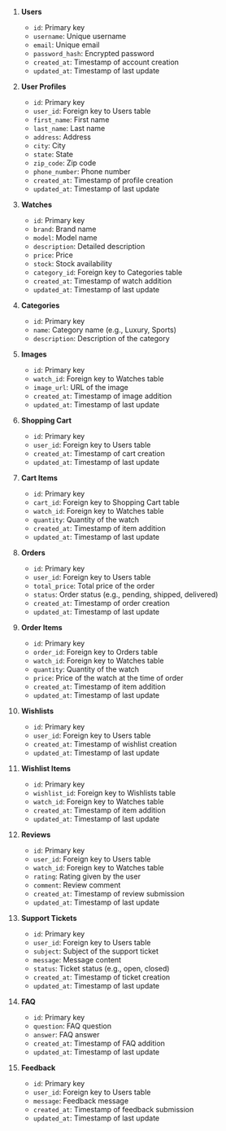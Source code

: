 1. **Users**

    - `id`: Primary key
    - `username`: Unique username
    - `email`: Unique email
    - `password_hash`: Encrypted password
    - `created_at`: Timestamp of account creation
    - `updated_at`: Timestamp of last update

2. **User Profiles**

    - `id`: Primary key
    - `user_id`: Foreign key to Users table
    - `first_name`: First name
    - `last_name`: Last name
    - `address`: Address
    - `city`: City
    - `state`: State
    - `zip_code`: Zip code
    - `phone_number`: Phone number
    - `created_at`: Timestamp of profile creation
    - `updated_at`: Timestamp of last update

3. **Watches**

    - `id`: Primary key
    - `brand`: Brand name
    - `model`: Model name
    - `description`: Detailed description
    - `price`: Price
    - `stock`: Stock availability
    - `category_id`: Foreign key to Categories table
    - `created_at`: Timestamp of watch addition
    - `updated_at`: Timestamp of last update

4. **Categories**

    - `id`: Primary key
    - `name`: Category name (e.g., Luxury, Sports)
    - `description`: Description of the category

5. **Images**

    - `id`: Primary key
    - `watch_id`: Foreign key to Watches table
    - `image_url`: URL of the image
    - `created_at`: Timestamp of image addition
    - `updated_at`: Timestamp of last update

6. **Shopping Cart**

    - `id`: Primary key
    - `user_id`: Foreign key to Users table
    - `created_at`: Timestamp of cart creation
    - `updated_at`: Timestamp of last update

7. **Cart Items**

    - `id`: Primary key
    - `cart_id`: Foreign key to Shopping Cart table
    - `watch_id`: Foreign key to Watches table
    - `quantity`: Quantity of the watch
    - `created_at`: Timestamp of item addition
    - `updated_at`: Timestamp of last update

8. **Orders**

    - `id`: Primary key
    - `user_id`: Foreign key to Users table
    - `total_price`: Total price of the order
    - `status`: Order status (e.g., pending, shipped, delivered)
    - `created_at`: Timestamp of order creation
    - `updated_at`: Timestamp of last update

9. **Order Items**

    - `id`: Primary key
    - `order_id`: Foreign key to Orders table
    - `watch_id`: Foreign key to Watches table
    - `quantity`: Quantity of the watch
    - `price`: Price of the watch at the time of order
    - `created_at`: Timestamp of item addition
    - `updated_at`: Timestamp of last update

10. **Wishlists**

    - `id`: Primary key
    - `user_id`: Foreign key to Users table
    - `created_at`: Timestamp of wishlist creation
    - `updated_at`: Timestamp of last update

11. **Wishlist Items**

    - `id`: Primary key
    - `wishlist_id`: Foreign key to Wishlists table
    - `watch_id`: Foreign key to Watches table
    - `created_at`: Timestamp of item addition
    - `updated_at`: Timestamp of last update

12. **Reviews**

    - `id`: Primary key
    - `user_id`: Foreign key to Users table
    - `watch_id`: Foreign key to Watches table
    - `rating`: Rating given by the user
    - `comment`: Review comment
    - `created_at`: Timestamp of review submission
    - `updated_at`: Timestamp of last update

13. **Support Tickets**

    - `id`: Primary key
    - `user_id`: Foreign key to Users table
    - `subject`: Subject of the support ticket
    - `message`: Message content
    - `status`: Ticket status (e.g., open, closed)
    - `created_at`: Timestamp of ticket creation
    - `updated_at`: Timestamp of last update

14. **FAQ**

    - `id`: Primary key
    - `question`: FAQ question
    - `answer`: FAQ answer
    - `created_at`: Timestamp of FAQ addition
    - `updated_at`: Timestamp of last update

15. **Feedback**
    - `id`: Primary key
    - `user_id`: Foreign key to Users table
    - `message`: Feedback message
    - `created_at`: Timestamp of feedback submission
    - `updated_at`: Timestamp of last update
